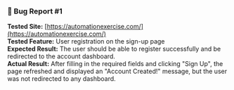 ### 🐞 Bug Report #1

**Tested Site:** [https://automationexercise.com/](https://automationexercise.com/)  
**Tested Feature:** User registration on the sign-up page  
**Expected Result:** The user should be able to register successfully and be redirected to the account dashboard.  
**Actual Result:** After filling in the required fields and clicking "Sign Up", the page refreshed and displayed an "Account Created!" message, but the user was not redirected to any dashboard.
